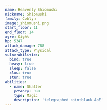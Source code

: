 ```yaml
---
name: Heavenly Shiomushi
nickname: Shiomushi
family: Coblyn
image: shiomushi.png
start_floor: 11
end_floor: 14
agro: Sight
hp: 5347
attack_damage: 788
attack_type: Physical
vulnerabilities:
  bind: true
  heavy: true
  sleep: false
  slow: true
  stun: true
abilities:
  - name: Shatter
    potency: 300
    type: Magic
    description: 'telegraphed pointblank AoE'
---
```

